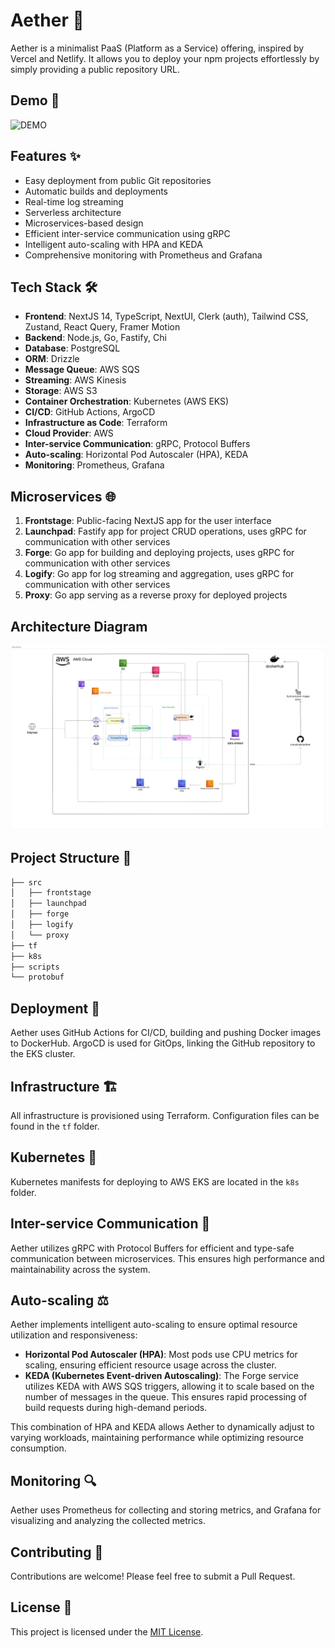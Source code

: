 # Aether 🚀

Aether is a minimalist PaaS (Platform as a Service) offering, inspired by Vercel and Netlify. It allows you to deploy your npm projects effortlessly by simply providing a public repository URL.

## Demo 🎥
![DEMO](docs/aether-demo.gif)

## Features ✨

- Easy deployment from public Git repositories
- Automatic builds and deployments
- Real-time log streaming
- Serverless architecture
- Microservices-based design
- Efficient inter-service communication using gRPC
- Intelligent auto-scaling with HPA and KEDA
- Comprehensive monitoring with Prometheus and Grafana

## Tech Stack 🛠️

- **Frontend**: NextJS 14, TypeScript, NextUI, Clerk (auth), Tailwind CSS, Zustand, React Query, Framer Motion
- **Backend**: Node.js, Go, Fastify, Chi
- **Database**: PostgreSQL
- **ORM**: Drizzle
- **Message Queue**: AWS SQS
- **Streaming**: AWS Kinesis
- **Storage**: AWS S3
- **Container Orchestration**: Kubernetes (AWS EKS)
- **CI/CD**: GitHub Actions, ArgoCD
- **Infrastructure as Code**: Terraform
- **Cloud Provider**: AWS
- **Inter-service Communication**: gRPC, Protocol Buffers
- **Auto-scaling**: Horizontal Pod Autoscaler (HPA), KEDA
- **Monitoring**: Prometheus, Grafana

## Microservices 🌐

1. **Frontstage**: Public-facing NextJS app for the user interface
2. **Launchpad**: Fastify app for project CRUD operations, uses gRPC for communication with other services
3. **Forge**: Go app for building and deploying projects, uses gRPC for communication with other services
4. **Logify**: Go app for log streaming and aggregation, uses gRPC for communication with other services
5. **Proxy**: Go app serving as a reverse proxy for deployed projects

## Architecture Diagram

![Aether architecture](docs/aether-architecture.png)

## Project Structure 📁

```sh
├── src
│   ├── frontstage
│   ├── launchpad
│   ├── forge
│   ├── logify
│   └── proxy
├── tf
├── k8s
├── scripts
└── protobuf
```

<!-- ## Getting Started 🏁


TODO: add instruction here -->

## Deployment 🚢

Aether uses GitHub Actions for CI/CD, building and pushing Docker images to DockerHub. ArgoCD is used for GitOps, linking the GitHub repository to the EKS cluster.

## Infrastructure 🏗️

All infrastructure is provisioned using Terraform. Configuration files can be found in the `tf` folder.

## Kubernetes 🎡

Kubernetes manifests for deploying to AWS EKS are located in the `k8s` folder.

## Inter-service Communication 🔀

Aether utilizes gRPC with Protocol Buffers for efficient and type-safe communication between microservices. This ensures high performance and maintainability across the system.

## Auto-scaling ⚖️

Aether implements intelligent auto-scaling to ensure optimal resource utilization and responsiveness:

- **Horizontal Pod Autoscaler (HPA)**: Most pods use CPU metrics for scaling, ensuring efficient resource usage across the cluster.
- **KEDA (Kubernetes Event-driven Autoscaling)**: The Forge service utilizes KEDA with AWS SQS triggers, allowing it to scale based on the number of messages in the queue. This ensures rapid processing of build requests during high-demand periods.

This combination of HPA and KEDA allows Aether to dynamically adjust to varying workloads, maintaining performance while optimizing resource consumption.

## Monitoring 🔍

Aether uses Prometheus for collecting and storing metrics, and Grafana for visualizing and analyzing the collected metrics.

## Contributing 🤝

Contributions are welcome! Please feel free to submit a Pull Request.

## License 📄

This project is licensed under the [MIT License](LICENSE).
